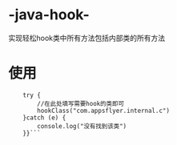 # -java-hook-
实现轻松hook类中所有方法包括内部类的所有方法
# 使用

```function main(){
    try {
        //在此处填写需要hook的类即可
        hookClass("com.appsflyer.internal.c")
    }catch (e) {
        console.log("没有找到该类")
    }}```

